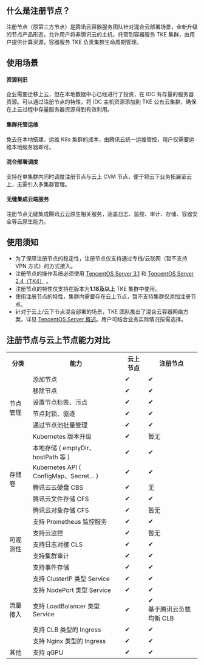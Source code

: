 


## 什么是注册节点？ 

注册节点（原第三方节点）是腾讯云容器服务团队针对混合云部署场景，全新升级的节点产品形态，允许用户将非腾讯云的主机，托管到容器服务 TKE 集群，由用户提供计算资源，容器服务 TKE 负责集群生命周期管理。

## 使用场景

#### 资源利旧
企业需要迁移上云，但在本地数据中心已经进行了投资，在 IDC 有存量的服务器资源。可以通过注册节点的特性，将 IDC 主机资源添加到 TKE 公有云集群，确保在上云过程中存量服务器资源得到有效利用。

#### 集群托管运维
免去在本地搭建、运维 K8s 集群的成本，由腾讯云统一运维管控，用户仅需要运维本地服务器即可。

#### 混合部署调度
支持在单集群内同时调度注册节点与云上 CVM 节点，便于将云下业务拓展至云上，无需引入多集群管理。

#### 无缝集成云端服务
注册节点无缝集成腾讯云云原生相关服务，涵盖日志、监控、审计、存储、容器安全等云原生能力。


## 使用须知

- 为了保障注册节点的稳定性，注册节点仅支持通过专线/云联网（暂不支持 VPN 方式）的方式接入。
- 注册节点的操作系统必须使用 [TencentOS Server 3.1](https://cloud.tencent.com/document/product/213/38027) 和 [TencentOS Server 2.4（TK4）](https://cloud.tencent.com/document/product/213/38027) 。
- 注册节点的特性仅支持在版本为**1.18及以上** TKE 集群中使用。
- 使用注册节点的特性，集群内需要存在云上节点，暂不支持集群仅添加注册节点。
- 针对于云上/云下节点混合部署的场景，TKE 团队推出了混合云容器网络方案，详见 [TencentOS Server 概述](https://cloud.tencent.com/document/product/213/38027)。用户可结合业务实际情况按需选择。


## 注册节点与云上节点能力对比
<table class="table-striped">
<tbody>
    <tr>
        <th>分类</th>
        <th>能力</th>
        <th>云上节点</th>
        <th>注册节点</th>
    </tr>
    <tr>
        <td rowspan="6">节点管理</td>
        <td>添加节点</td>
        <td>✔</td>
        <td>✔</td>
    </tr>
    <tr>
        <td>移除节点</td>
        <td>✔</td>
        <td>✔</td>
    </tr>
    <tr>
        <td>设置节点标签、污点</td>
        <td>✔</td>
        <td>✔</td>
    <tr>
        <td>节点封锁、驱逐</td>
        <td>✔</td>
        <td>✔</td>
    </tr>
    <tr>
        <td>通过节点池批量管理</td>
        <td>✔</td>
        <td>✔</td>
    <tr>
        <td>Kubernetes 版本升级</td>
        <td>✔</td>
        <td>暂无</td>
    </tr>
    <tr>
        <td rowspan="5">存储卷</td>
        <td>本地存储 ( emptyDir、hostPath 等 ) </td>
        <td>✔</td>
        <td>✔</td>
    </tr>
    <tr>
        <td>Kubernetes API ( ConfigMap、Secret… ) </td>
        <td>✔</td>
        <td>✔</td>
    </tr>
    <tr>
        <td>腾讯云云硬盘 CBS</td>
        <td>✔</td>
        <td>无</td>
    </tr>
 <tr>
        <td>腾讯云文件存储 CFS</td>
        <td>✔</td>
        <td>✔</td>
    </tr>
        <td>腾讯云对象存储 CFS</td>
        <td>✔</td>
        <td>暂无</td>
    </tr>
    <tr>
        <td rowspan="5">可观测性</td>
        <td>支持 Prometheus 监控服务</td>
        <td>✔</td>
        <td>✔</td>
    </tr>
    <tr>
        <td>支持云监控</td>
        <td>✔</td>
        <td>暂无</td>
    </tr>
    <tr>
        <td>支持日志对接 CLS</td>
        <td>✔</td>
        <td>✔</td>
    </tr>
        <td>支持集群审计</td>
        <td>✔</td>
        <td>✔</td>
    </tr>
        <td>支持事件存储</td>
        <td>✔</td>
        <td>✔</td>
</tr>
    <tr>
        <td rowspan="5">流量接入</td>
        <td>支持 ClusterIP 类型 Service</td>
        <td>✔</td>
        <td>✔</td>
    </tr>
    <tr>
        <td>支持 NodePort 类型 Service</td>
        <td>✔</td>
        <td>✔</td>
    </tr>
    <tr>
        <td>支持 LoadBalancer 类型 Service</td>
        <td>✔</td>
        <td>✔<br>基于腾讯云负载均衡 CLB</td>
    </tr>
    <tr>
        <td>支持 CLB 类型的 Ingress</td>
        <td>✔</td>
        <td>✔</td>
    </tr>
    <tr>
        <td>支持 Nginx 类型的 Ingress</td>
        <td>✔</td>
        <td>✔</td>
</tr>
        <td>其他</td>
        <td>支持 qGPU</td>
        <td>✔</td>
        <td>✔</td>
</tr>
</tbody>
</table>
